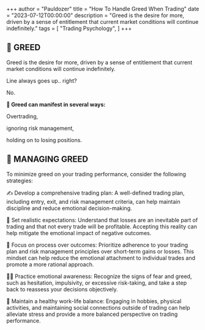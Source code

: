 +++
author = "Pauldozer"
title = "How To Handle Greed When Trading"
date = "2023-07-12T00:00:00"
description = "Greed is the desire for more, driven by a sense of entitlement that current market conditions will continue indefinitely."
tags = [
    "Trading Psychology",
]
+++

## **🤑 GREED**

Greed is the desire for more, driven by a sense of entitlement that current market conditions will continue indefinitely.

Line always goes up.. right?

No.

**🤑 Greed can manifest in several ways:**

Overtrading, 

ignoring risk management, 

holding on to losing positions.

## **🧠 MANAGING GREED**

To minimize greed on your trading performance, consider the following strategies:

✍️ Develop a comprehensive trading plan: A well-defined trading plan, including entry, exit, and risk management criteria, can help maintain discipline and reduce emotional decision-making.

👀 Set realistic expectations: Understand that losses are an inevitable part of trading and that not every trade will be profitable. Accepting this reality can help mitigate the emotional impact of negative outcomes.

📝 Focus on process over outcomes: Prioritize adherence to your trading plan and risk management principles over short-term gains or losses. This mindset can help reduce the emotional attachment to individual trades and promote a more rational approach.

🧘‍♂️ Practice emotional awareness: Recognize the signs of fear and greed, such as hesitation, impulsivity, or excessive risk-taking, and take a step back to reassess your decisions objectively.

💪 Maintain a healthy work-life balance: Engaging in hobbies, physical activities, and maintaining social connections outside of trading can help alleviate stress and provide a more balanced perspective on trading performance.

